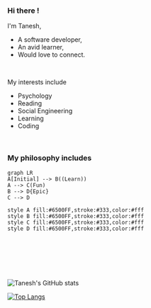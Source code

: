 ### Hi there !

I'm Tanesh,
- A software developer,
- An avid learner,
- Would love to connect.
<p>&nbsp;</p>

My interests include
- Psychology
- Reading
- Social Engineering
- Learning
- Coding
<p>&nbsp;</p>

### My philosophy includes
```mermaid
graph LR
A[Initial] --> B((Learn))
A --> C(Fun)
B --> D{Epic}
C --> D

style A fill:#6500FF,stroke:#333,color:#fff
style B fill:#6500FF,stroke:#333,color:#fff
style C fill:#6500FF,stroke:#333,color:#fff
style D fill:#6500FF,stroke:#333,color:#fff

```
<p>&nbsp;</p>
<p>&nbsp;</p>
<p>&nbsp;</p>

![Tanesh's GitHub stats](https://github-readme-stats.vercel.app/api?username=Tanesh1701&count_private=true&theme=material-palenight&show_icons=true)

[![Top Langs](https://github-readme-stats.vercel.app/api/top-langs/?username=Tanesh1701&langs_count=5&count_private=true&theme=material-palenight)](https://github.com/Tanesh1701/github-readme-stats)
